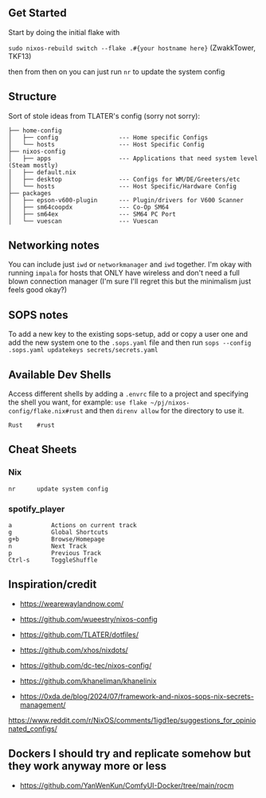 ## Get Started

Start by doing the initial flake with

`sudo nixos-rebuild switch --flake .#{your hostname here}` (ZwakkTower, TKF13)

then from then on you can just run `nr` to update the system config

## Structure

Sort of stole ideas from TLATER's config (sorry not sorry):
```
├── home-config
│   ├── config                 --- Home specific Configs
│   └── hosts                  --- Host Specific Config
├── nixos-config
│   ├── apps                   --- Applications that need system level (Steam mostly)
│   ├── default.nix
│   ├── desktop                --- Configs for WM/DE/Greeters/etc
│   └── hosts                  --- Host Specific/Hardware Config
├── packages
│   ├── epson-v600-plugin      --- Plugin/drivers for V600 Scanner
│   ├── sm64coopdx             --- Co-Op SM64
│   ├── sm64ex                 --- SM64 PC Port
│   └── vuescan                --- Vuescan
```

## Networking notes

You can include just `iwd` or `networkmanager` and `iwd` together. I'm okay with running `impala` for hosts that ONLY have wireless and don't need a full blown connection manager (I'm sure I'll regret this but the minimalism just feels good okay?)

## SOPS notes

To add a new key to the existing sops-setup, add or copy a user one and add the new system one to the `.sops.yaml` file and then run `sops --config .sops.yaml updatekeys secrets/secrets.yaml`

## Available Dev Shells

Access different shells by adding a `.envrc` file to a project and specifying the shell you want, for example: `use flake ~/pj/nixos-config/flake.nix#rust` and then `direnv allow` for the directory to use it.

```
Rust    #rust
```

## Cheat Sheets

### Nix
```
nr      update system config
```

### spotify_player
```
a           Actions on current track
g           Global Shortcuts
g+b         Browse/Homepage
n           Next Track
p           Previous Track
Ctrl-s      ToggleShuffle
```

## Inspiration/credit

- https://wearewaylandnow.com/

- https://github.com/wueestry/nixos-config
- https://github.com/TLATER/dotfiles/
- https://github.com/xhos/nixdots/
- https://github.com/dc-tec/nixos-config/
- https://github.com/khaneliman/khanelinix
- https://0xda.de/blog/2024/07/framework-and-nixos-sops-nix-secrets-management/

https://www.reddit.com/r/NixOS/comments/1igd1ep/suggestions_for_opinionated_configs/

## Dockers I should try and replicate somehow but they work anyway more or less

- https://github.com/YanWenKun/ComfyUI-Docker/tree/main/rocm